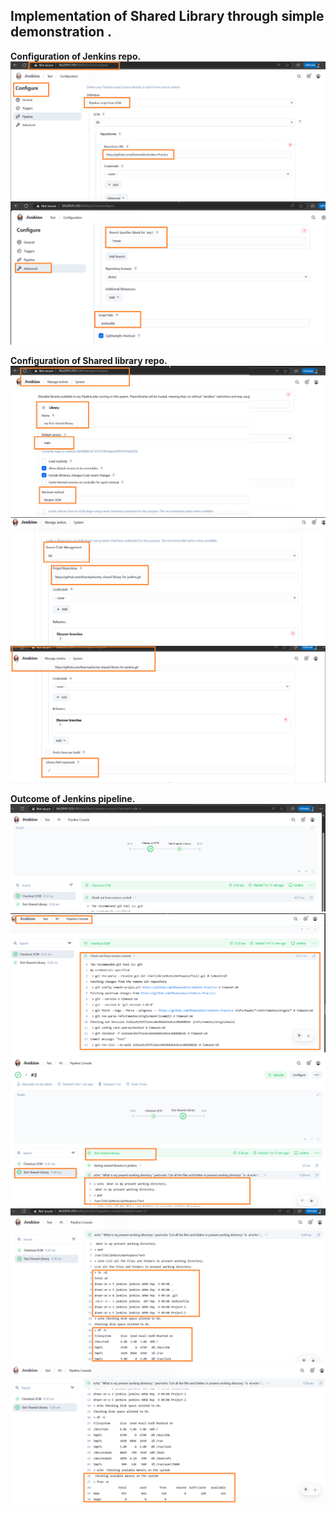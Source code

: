 ## Implementation of Shared Library through simple demonstration .

**Configuration of Jenkins repo.**
![](images/Jenkins-repo-1.png "Jenkins-repo-1")
![](images/Jenkins-repo-2.png "Jenkins-repo-2")

**Configuration of Shared library repo.**
![](images/Shared-lib-repo-1.png "Shared-repo-1")
![](images/Shared-lib-repo-2.png "Shared-repo-2")
![](images/Shared-lib-repo-3.png "Shared-repo-3")


**Outcome of Jenkins pipeline.**
![](images/Pipeline-outcome-1.png "Pipeline-outcome-1")
![](images/Pipeline-outcome-2.png "Pipeline-outcome-2")
![](images/Pipeline-outcome-3.png "Pipeline-outcome-3")
![](images/Pipeline-outcome-4.png "Pipeline-outcome-4")
![](images/Pipeline-outcome-5.png "Pipeline-outcome-5")
 